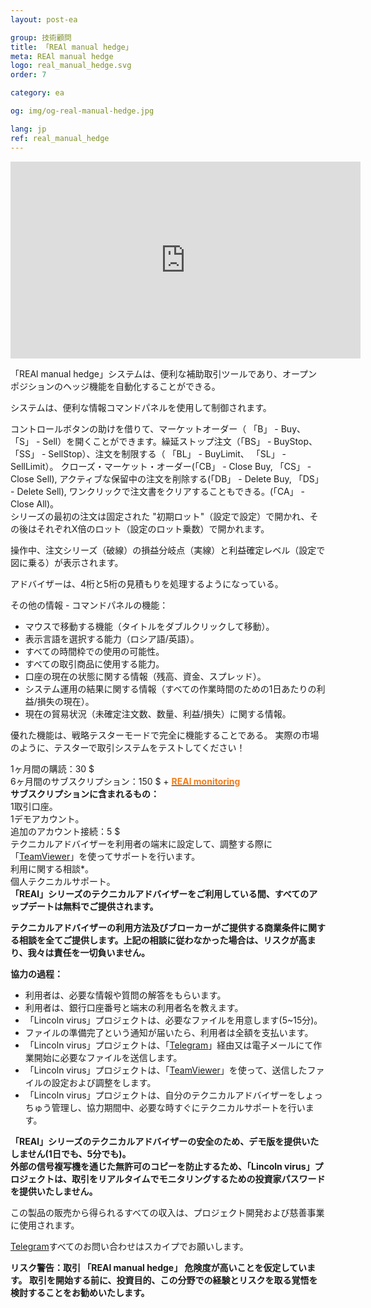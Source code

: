 ```yaml
---
layout: post-ea

group: 技術顧問
title: 「REAl manual hedge」
meta: REAl manual hedge
logo: real_manual_hedge.svg
order: 7

category: ea

og: img/og-real-manual-hedge.jpg

lang: jp
ref: real_manual_hedge
---
```


<iframe class="mx-auto d-block" width="560" height="315" src="https://www.youtube.com/embed/uXv8Wd55BZ0?rel=0&amp;controls=2&amp;showinfo=0" frameborder="0" allow="autoplay; encrypted-media" allowfullscreen> </iframe>

「REAl manual hedge」システムは、便利な補助取引ツールであり、オープンポジションのヘッジ機能を自動化することができる。  

システムは、便利な情報コマンドパネルを使用して制御されます。  

コントロールボタンの助けを借りて、マーケットオーダー（ 「B」 - Buy、 「S」 - Sell）を開くことができます。繰延ストップ注文（「BS」 - BuyStop、「SS」 - SellStop）、注文を制限する（ 「BL」 - BuyLimit、 「SL」 - SellLimit）。 クローズ・マーケット・オーダー(「CB」 - Close Buy, 「CS」 - Close Sell),
アクティブな保留中の注文を削除する(「DB」 - Delete Buy, 「DS」 - Delete Sell), ワンクリックで注文書をクリアすることもできる。(「CA」 - Close All)。  
シリーズの最初の注文は固定された "初期ロット"（設定で設定）で開かれ、その後はそれぞれX倍のロット（設定のロット乗数）で開かれます。  

操作中、注文シリーズ（破線）の損益分岐点（実線）と利益確定レベル（設定で図に乗る）が表示されます。  

アドバイザーは、4桁と5桁の見積もりを処理するようになっている。  

その他の情報 - コマンドパネルの機能：

  - マウスで移動する機能（タイトルをダブルクリックして移動）。
  - 表示言語を選択する能力（ロシア語/英語）。
  - すべての時間枠での使用の可能性。
  - すべての取引商品に使用する能力。
  - 口座の現在の状態に関する情報（残高、資金、スプレッド）。
  - システム運用の結果に関する情報（すべての作業時間のための1日あたりの利益/損失の現在）。
  - 現在の貿易状況（未確定注文数、数量、利益/損失）に関する情報。
  
優れた機能は、戦略テスターモードで完全に機能することである。 実際の市場のように、テスターで取引システムをテストしてください！

1ヶ月間の購読：30 $  
  6ヶ月間のサブスクリプション：150 $ + **<a href="https://lincolnvirus.com/jp/ea/real_monitoring.html" target="_blank"><span style="color:#f07e20">REAl monitoring</span></a>**  
  **サブスクリプションに含まれるもの：**  
  1取引口座。  
  1デモアカウント。  
  追加のアカウント接続：5 $  
  テクニカルアドバイザーを利用者の端末に設定して、調整する際に「<a href="https://www.teamviewer.com/" target="_blank">TeamViewer</a>」を使ってサポートを行います。  
  利用に関する相談*。  
  個人テクニカルサポート。  
  **「REAl」シリーズのテクニカルアドバイザーをご利用している間、すべてのアップデートは無料でご提供されます。**
  
  **テクニカルアドバイザーの利用方法及びブローカーがご提供する商業条件に関する相談を全てご提供します。上記の相談に従わなかった場合は、リスクが高まり、我々は責任を一切負いません。**
  
  **協力の過程：**  

- 利用者は、必要な情報や質問の解答をもらいます。  
- 利用者は、銀行口座番号と端末の利用者名を教えます。  
- 「Lincoln virus」プロジェクトは、必要なファイルを用意します(5~15分)。  
- ファイルの準備完了という通知が届いたら、利用者は全額を支払います。  
- 「Lincoln virus」プロジェクトは、「<a href="https://t.me/chutkoy" target="_blank">Telegram</a>」経由又は電子メールにて作業開始に必要なファイルを送信します。  
- 「Lincoln virus」プロジェクトは、「<a href="https://www.teamviewer.com/" target="_blank">TeamViewer</a>」を使って、送信したファイルの設定および調整をします。  
- 「Lincoln virus」プロジェクトは、自分のテクニカルアドバイザーをしょっちゅう管理し、協力期間中、必要な時すぐにテクニカルサポートを行います。  

**「REAl」シリーズのテクニカルアドバイザーの安全のため、デモ版を提供いたしません(1日でも、5分でも)。**  
**外部の信号複写機を通じた無許可のコピーを防止するため、「Lincoln virus」プロジェクトは、取引をリアルタイムでモニタリングするための投資家パスワードを提供いたしません。**

この製品の販売から得られるすべての収入は、プロジェクト開発および慈善事業に使用されます。  

<a href="https://t.me/chutkoy" target="_blank">Telegram</a>すべてのお問い合わせはスカイプでお願いします。  

**リスク警告：取引 「REAl manual hedge」 危険度が高いことを仮定しています。 取引を開始する前に、投資目的、この分野での経験とリスクを取る覚悟を検討することをお勧めいたします。**
